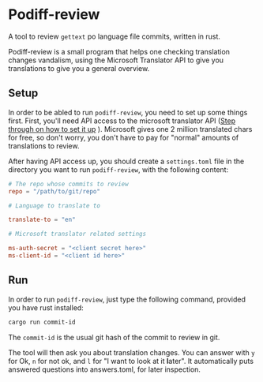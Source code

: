 # Podiff-review

A tool to review `gettext` po language file commits, written in rust.

Podiff-review is a small program that helps one checking translation changes vandalism, using the Microsoft Translator API to give you translations to give you a general overview.

## Setup

In order to be abled to run `podiff-review`, you need to set up some things first.
First, you'll need API access to the microsoft translator API ([Step through on how to set it up](http://blogs.msdn.com/b/translation/p/gettingstarted1.aspx) ). Microsoft gives one 2 million translated chars for free, so don't worry, you don't have to pay for "normal" amounts of translations to review.

After having API access up, you should create a `settings.toml` file in the directory you want to run `podiff-review`, with the following content:

```toml
# The repo whose commits to review
repo = "/path/to/git/repo"

# Language to translate to

translate-to = "en"

# Microsoft translator related settings

ms-auth-secret = "<client secret here>"
ms-client-id = "<client id here>"

```

## Run

In order to run `podiff-review`, just type the following command, provided you have rust installed:

```bash
cargo run commit-id
```

The `commit-id` is the usual git hash of the commit to review in git.

The tool will then ask you about translation changes. You can answer with `y` for Ok, `n` for not ok, and `l` for "I want to look at it **l**ater". It automatically puts answered questions into answers.toml, for later inspection.

